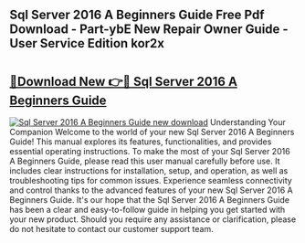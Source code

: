 ## Sql Server 2016 A Beginners Guide Free Pdf Download - Part-ybE New Repair Owner Guide - User Service Edition kor2x

# <h2><a href="http://bc6724.oget.top/?id=Sql+Server+2016+A+Beginners+Guide">🔗Download New 👉🔴 Sql Server 2016 A Beginners Guide</a></h2>

[![Sql Server 2016 A Beginners Guide new download](https://i.imgur.com/5g1atiW.png)](http://bc6724.oget.top/?id=Sql+Server+2016+A+Beginners+Guide)
Understanding Your Companion Welcome to the world of your new Sql Server 2016 A Beginners Guide! This manual explores its features, functionalities, and provides essential operating instructions. To make the most of your Sql Server 2016 A Beginners Guide, please read this user manual carefully before use. It includes clear instructions for installation, setup, and operation, as well as troubleshooting tips for common issues. Experience seamless connectivity and control thanks to the advanced features of your new Sql Server 2016 A Beginners Guide. It's our hope that the Sql Server 2016 A Beginners Guide has been a clear and easy-to-follow guide in helping you get started with your new product. Should you require any assistance or clarification, please do not hesitate to contact our customer support team.
